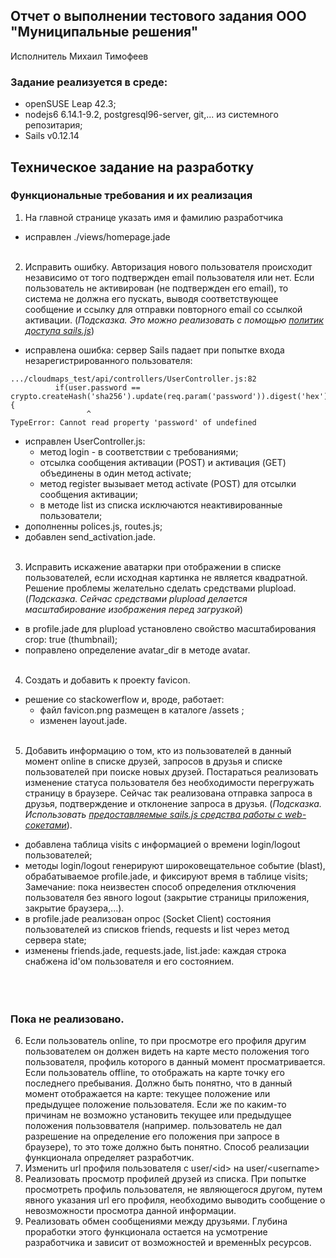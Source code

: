 ## Отчет о выполнении тестового задания ООО "Муниципальные решения"
Исполнитель Михаил Тимофеев

### Задание реализуется в среде:
- openSUSE Leap 42.3;
- nodejs6 6.14.1-9.2, postgresql96-server, git,... из системного репозитария;
- Sails v0.12.14

## Техническое задание на разработку
### Функциональные требования и их реализация

1. На главной странице указать имя и фамилию разработчика
- исправлен ./views/homepage.jade<br><br>

2. Исправить ошибку. Авторизация нового пользователя происходит независимо от того подтвержден email пользователя или нет. Если пользователь не активирован (не подтвержден его email), то система не должна его пускать, выводя соответствующее сообщение и ссылку для отправки повторного email со ссылкой активации. (*Подсказка. Это можно реализовать с помощью [политик доступа sails.js](http://sailsjs.org/documentation/concepts/policies)*)
- исправлена ошибка: cервер Sails падает при попытке входа незарегистрированного пользователя:<br>
```text
.../cloudmaps_test/api/controllers/UserController.js:82
          if(user.password == crypto.createHash('sha256').update(req.param('password')).digest('hex')){
                 ^
TypeError: Cannot read property 'password' of undefined
```
- исправлен UserController.js:
  - метод login - в соответствии с требованиями;
  - отсылка сообщения активации (POST) и активация (GET) объединены в один метод activatе;
  - метод register вызывает метод activate (POST) для отсылки сообщения активации;
  - в методе list из списка исключаются неактивированные пользователи;
- дополненны  polices.js, routes.js;
- добавлен send_activation.jade.
<br><br>

3. Исправить искажение аватарки при отображении в списке пользователей, если исходная картинка не является квадратной. Решение проблемы желательно сделать средствами plupload. (*Подсказка. Сейчас средствами plupload делается масштабирование изображения перед загрузкой*)<br>
- в profile.jade для plupload установлено свойство масштабирования crop: true (thumbnail);
- поправлено определение avatar_dir в методе avatar.<br><br>

4. Создать и добавить к проекту favicon.<br>
- решение со stackowerflow и, вроде, работает:
  - файл favicon.png размещен в каталоге /assets ;
  - изменен layout.jade.<br><br>

5. Добавить информацию о том, кто из пользователей в данный момент online в списке друзей, запросов в друзья и списке пользователей при поиске новых друзей. Постараться реализовать изменение статуса пользователя без необходимости перегружать страницу в браузере. Сейчас так реализована отправка запроса в друзья, подтверждение и отклонение запроса в друзья. (*Подсказка. Использовать [предоставляемые sails.js средства работы с web-сокетами](http://sailsjs.org/documentation/reference/web-sockets)*).
- добавлена таблица visits c информацией о времени login/logout пользователей;
- методы login/logout генерируют широковещательное событие (blast), обрабатываемое profile.jade, и фиксируют время в таблице visits;<br>
Замечание: пока неизвестен способ определения отключения пользователя без явного logout (закрытие страницы приложения, закрытие браузера,...).
- в profile.jade реализован опрос (Socket Client) состояния пользователей из списков friends, requests и list через метод сервера state;
- изменены friends.jade, requests.jade, list.jade: каждая строка снабжена id'ом пользователя и его состоянием.
<br><br><br><br>

### Пока не реализовано.
6. Если пользователь online, то при просмотре его профиля другим пользователем он должен видеть на карте место положения того пользователя, профиль которого в данный момент просматривается. Если пользователь offline, то отображать на карте точку его последнего пребывания. Должно быть понятно, что в данный момент отображается на карте: текущее положение или предыдущее положение пользователя. Если же по каким-то причинам не возможно установить текущее или предыдущее положения пользоввателя (например. пользователь не дал разрешение на определение его положения при запросе в браузере), то это тоже должно быть понятно. Способ реализации функционала определяет разработчик.
7. Изменить url профиля пользователя с user/\<id\> на user/\<username\>
8. Реализовать просмотр профилей друзей из списка. При попытке просмотреть профиль пользователя, не являющегося другом, путем явного указания url его профиля, необходимо выводить сообщение о невозможности просмотра данной информации.
9. Реализовать обмен сообщениями между друзьями. Глубина проработки этого функционала остается на усмотрение разработчика и зависит от возможностей и временнЫх ресурсов.


